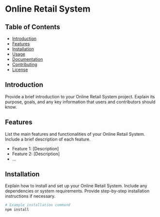 # Online Retail System

## Table of Contents

- [Introduction](#introduction)
- [Features](#features)
- [Installation](#installation)
- [Usage](#usage)
- [Documentation](#documentation)
- [Contributing](#contributing)
- [License](#license)

## Introduction

Provide a brief introduction to your Online Retail System project. Explain its purpose, goals, and any key information that users and contributors should know.

## Features

List the main features and functionalities of your Online Retail System. Include a brief description of each feature.

- Feature 1: [Description]
- Feature 2: [Description]
- ...

## Installation

Explain how to install and set up your Online Retail System. Include any dependencies or system requirements. Provide step-by-step installation instructions if necessary.

```bash
# Example installation command
npm install
